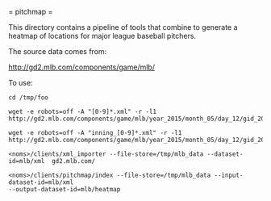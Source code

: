 = pitchmap =

This directory contains a pipeline of tools that combine to generate a heatmap of locations for major league baseball pitchers.

The source data comes from:

http://gd2.mlb.com/components/game/mlb/

To use:

```
cd /tmp/foo

wget -e robots=off -A "[0-9]*.xml" -r -l1
http://gd2.mlb.com/components/game/mlb/year_2015/month_05/day_12/gid_2015_05_12_atlmlb_cinmlb_1/pitchers/

wget -e robots=off -A "inning_[0-9]*.xml" -r -l1
http://gd2.mlb.com/components/game/mlb/year_2015/month_05/day_12/gid_2015_05_12_atlmlb_cinmlb_1/inning/

<noms>/clients/xml_importer --file-store=/tmp/mlb_data --dataset-id=mlb/xml  gd2.mlb.com/

<noms>/clients/pitchmap/index --file-store=/tmp/mlb_data --input-dataset-id=mlb/xml
--output-dataset-id=mlb/heatmap
```
